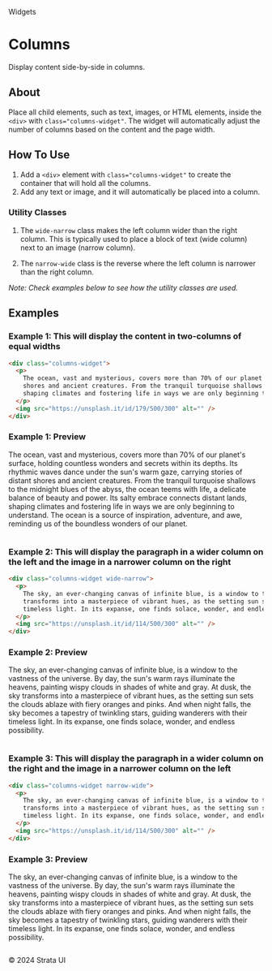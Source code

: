 <p class="section-text">Widgets</p>

# Columns

Display content side-by-side in columns.

## About

Place all child elements, such as text, images, or HTML elements, inside the `<div>` with `class="columns-widget"`. The widget will automatically adjust the number of columns based on the content and the page width.

## How To Use

1. Add a `<div>` element with `class="columns-widget"` to create the container that will hold all the columns.
2. Add any text or image, and it will automatically be placed into a column.

### Utility Classes

1. The `wide-narrow` class makes the left column wider than the right column. This is typically used to place a block of text (wide column) next to an image (narrow column).

2. The `narrow-wide` class is the reverse where the left column is narrower than the right column.

_Note: Check examples below to see how the utility classes are used._

## Examples

### Example 1: This will display the content in two-columns of equal widths

```html
<div class="columns-widget">
  <p>
    The ocean, vast and mysterious, covers more than 70% of our planet's surface, holding countless wonders and secrets within its depths. Its rhythmic waves dance under the sun's warm gaze, carrying stories of distant
    shores and ancient creatures. From the tranquil turquoise shallows to the midnight blues of the abyss, the ocean teems with life, a delicate balance of beauty and power. Its salty embrace connects distant lands,
    shaping climates and fostering life in ways we are only beginning to understand. The ocean is a source of inspiration, adventure, and awe, reminding us of the boundless wonders of our planet.
  </p>
  <img src="https://unsplash.it/id/179/500/300" alt="" />
</div>
```

### Example 1: Preview

<div class="example-container">
  <div class="columns-widget">
    <p>The ocean, vast and mysterious, covers more than 70% of our planet's surface, holding countless wonders and secrets within its depths. Its rhythmic waves dance under the sun's warm gaze, carrying stories of distant shores and ancient creatures. From the tranquil turquoise shallows to the midnight blues of the abyss, the ocean teems with life, a delicate balance of beauty and power. Its salty embrace connects distant lands, shaping climates and fostering life in ways we are only beginning to understand. The ocean is a source of inspiration, adventure, and awe, reminding us of the boundless wonders of our planet.</p>
    <img src="https://unsplash.it/id/179/500/300" alt="">
  </div>
</div>

### Example 2: This will display the paragraph in a wider column on the left and the image in a narrower column on the right

```html
<div class="columns-widget wide-narrow">
  <p>
    The sky, an ever-changing canvas of infinite blue, is a window to the vastness of the universe. By day, the sun's warm rays illuminate the heavens, painting wispy clouds in shades of white and gray. At dusk, the sky
    transforms into a masterpiece of vibrant hues, as the setting sun sets the clouds ablaze with fiery oranges and pinks. And when night falls, the sky becomes a tapestry of twinkling stars, guiding wanderers with their
    timeless light. In its expanse, one finds solace, wonder, and endless possibility.
  </p>
  <img src="https://unsplash.it/id/114/500/300" alt="" />
</div>
```

### Example 2: Preview

<div class="example-container">
  <div class="columns-widget wide-narrow">
    <p>The sky, an ever-changing canvas of infinite blue, is a window to the vastness of the universe. By day, the sun's warm rays illuminate the heavens, painting wispy clouds in shades of white and gray. At dusk, the sky transforms into a masterpiece of vibrant hues, as the setting sun sets the clouds ablaze with fiery oranges and pinks. And when night falls, the sky becomes a tapestry of twinkling stars, guiding wanderers with their timeless light. In its expanse, one finds solace, wonder, and endless possibility.</p>
    <img src="https://unsplash.it/id/114/500/300" alt="">
  </div>
</div>

### Example 3: This will display the paragraph in a wider column on the right and the image in a narrower column on the left

```html
<div class="columns-widget narrow-wide">
  <p>
    The sky, an ever-changing canvas of infinite blue, is a window to the vastness of the universe. By day, the sun's warm rays illuminate the heavens, painting wispy clouds in shades of white and gray. At dusk, the sky
    transforms into a masterpiece of vibrant hues, as the setting sun sets the clouds ablaze with fiery oranges and pinks. And when night falls, the sky becomes a tapestry of twinkling stars, guiding wanderers with their
    timeless light. In its expanse, one finds solace, wonder, and endless possibility.
  </p>
  <img src="https://unsplash.it/id/114/500/300" alt="" />
</div>
```

### Example 3: Preview

<div class="example-container">
  <div class="columns-widget narrow-wide">
    <p>The sky, an ever-changing canvas of infinite blue, is a window to the vastness of the universe. By day, the sun's warm rays illuminate the heavens, painting wispy clouds in shades of white and gray. At dusk, the sky transforms into a masterpiece of vibrant hues, as the setting sun sets the clouds ablaze with fiery oranges and pinks. And when night falls, the sky becomes a tapestry of twinkling stars, guiding wanderers with their timeless light. In its expanse, one finds solace, wonder, and endless possibility.</p>
    <img src="https://unsplash.it/id/114/500/300" alt="">
  </div>
</div>

  <div class="footer">
    <p>&copy; 2024 Strata UI</p>
  </div>
